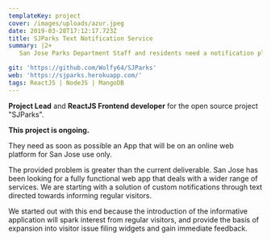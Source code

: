 ```yaml
---
templateKey: project
cover: /images/uploads/azur.jpeg
date: 2019-03-28T17:12:17.723Z
title: SJParks Text Notification Service
summary: |2+
   San Jose Parks Department Staff and residents need a notification platform to improve communication with the regular visitors of these parks.

git: 'https://github.com/Wolfy64/SJParks'
web: 'https://sjparks.herokuapp.com/'
tags: ReactJS | NodeJS | MangoDB
---
```

**Project Lead** and **ReactJS Frontend developer** for the open source project "SJParks".

**This project is ongoing.**

They need as soon as possible an App that will be on an online web platform for San Jose use only.

The provided problem is greater than the current deliverable. San Jose has been looking for a fully functional web app that deals with a wider range of services. We are starting with a solution of custom notifications through text directed towards informing regular visitors. 

We started out with this end because the introduction of the informative application will spark interest from regular visitors, and provide the basis of expansion into visitor issue filing widgets and gain immediate feedback.
